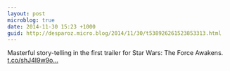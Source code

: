 ```yaml
---
layout: post
microblog: true
date: 2014-11-30 15:23 +1000
guid: http://desparoz.micro.blog/2014/11/30/t538926261523853313.html
---
```

Masterful story-telling in the first trailer for Star Wars: The Force Awakens. [t.co/shJ4I9w9o...](http://t.co/shJ4I9w9oL)
